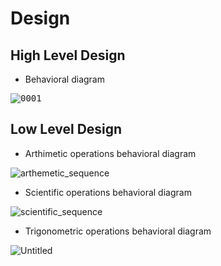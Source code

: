 # Design

## High Level Design 


- Behavioral diagram

<kbd> ![0001](https://user-images.githubusercontent.com/36398260/114337727-49fe2680-9b6f-11eb-9471-2fe03dba9259.jpg) </kbd>




## Low Level Design 

- Arthimetic operations behavioral diagram


![arthemetic_sequence](https://user-images.githubusercontent.com/36398260/114346929-d31e5900-9b81-11eb-8588-0957d6275a13.png)



- Scientific operations behavioral diagram

![scientific_sequence](https://user-images.githubusercontent.com/36398260/114346702-83d82880-9b81-11eb-89c9-3e607de7fe24.png)


- Trigonometric operations behavioral diagram


![Untitled](https://user-images.githubusercontent.com/36398260/114346648-70c55880-9b81-11eb-87d0-772bee521388.png)


